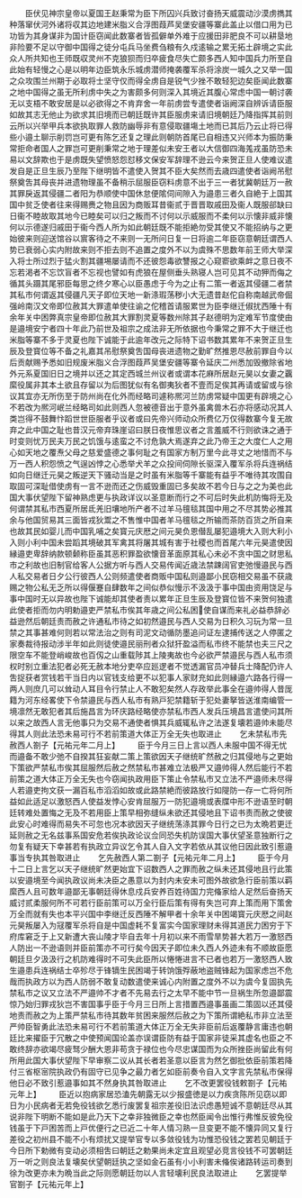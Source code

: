 <!-- { "loadSidebar": true } -->
　　臣伏见神宗皇帝以夏国王赵秉常为臣下所囚兴兵致讨奋扬天威震动沙漠虏擕其种落窜伏河外诸将収其边地建米脂义合浮图葭芦吴堡安疆等寨此盖止以借口用为已功皆为其身谋非为国计臣窃闻此数寨者皆孤僻单外难于应援田非肥良不可以耕垦地非险要不足以守御中国得之徒分屯兵马坐费刍粮有久戍逺输之累无拓土辟境之实此众人所共知也王师既収灵州不克狼狈而归卒疲食尽失亡颇多西人知中国兵力所至自此始有轻慢之心是以明年边臣筑永乐城虏潜师掩袭覆军杀将涂炭一城久之又举一国之众攻围兰州期于必取将士坚守仅而得全虏自是锐气少挫不敢轻犯边矣臣闻此数寨之地中国得之虽无所利虏中失之为害颇多何则深入其境近其腹心常虑中国一朝讨袭无以支梧不敢安居是以必欲得之不肯弃舍一年前虏尝专遣使者诣阙深自辨诉请臣服如故其志无他止为欲求其旧境而已朝廷既许其臣服虏来请旧境朝廷乃降指挥其前则云所以兴举甲兵本欲执取罪人救防幽辱非有意侵取疆塲土地而已其后乃云止将已得些小邉土聊示削罚岂可更有陈乞还复之理此则朝防首尾已自相违又兴师本为振防秉常拒命者国人之罪岂可更削秉常之地于理差似未安王者以大信御四海羗戎虽防恐未易以文辞欺也于是虏既失望愤怒怨怼移文保安军辞理不逊云今来贺正旦人使难议遣发自是正旦生辰乃至陛下继明皆不遣使入贺其不臣大矣然而去歳四遣使者诣阙吊慰祭奠吿其母丧并进遗物理虽不备稍示屈服臣窃料虏意不出于三一者犹冀朝廷万一赦其罪戾返其侵疆二者阳为恭顺使中国休怠便隂伺间隙入为邉患三者久自絶于上国其国中贫乏使者往来得赐赉之物且因为商贩耳昔衞贰于晋晋取戚田及衞人既服郤缺曰日衞不睦故取其地今已睦矣可以归之叛而不讨何以示威服而不柔何以示懐非威非懐何以示德遂归戚田于衞今西人所为如此朝廷既不能拒絶勿受其使又不能招纳与之更始彼来则迎送馆谷以賔客待之不来则一无所问日复一日将逾二年臣窃意朝廷谓西人势已衰弱心实内附故来则不拒去则不追置之度外不以为虞殊不思数年前王师大举深入将士所过烈于猛火割其疆埸屡请而不还彼怨毒欲讐报之心窥窬欲乘衅之意日夜不忘若渇者不忘饮盲者不忘视也譬如有虎狼在屋侧垂头熟寝人岂可见其不动狎而侮之循其头蹑其尾邪臣每思之终夕寒心以臣愚虑于今为之止有二策一者返其侵疆二者禁其私市何谓返其侵疆凡天子即位天地一新涤瑕荡秽小大无遗昔赵佗自称南越武帝倔强岭南汉文帝即位赦其大罪遣单使往谕之佗稽首请服累世为臣李继迁俶扰西陲十有余年关中困弊真宗皇帝即位赦其大罪割灵夏等数州除其子赵德明为定难军节度使由是邉境安宁者四十年此乃前世及祖宗之成法非无所依据也今秉常之罪不大于继迁也米脂等寨不多于灵夏也陛下诚能于此逾年改元之际特下诏书数其累年不来贺正旦生辰及登寳位等不备之礼嘉其吊慰祭奠吿国母丧进遗物之勤旷然推恩尽赦前罪自今以后贡献赐予悉如旧规废米脂义合浮图葭芦吴堡安疆等寨令延庆二州悉加毁撤除省地外元系夏国旧日之境并以还之其定西城兰州议者或谓本花麻所居赵元昊以女妻之覊縻役属非其本土欲且存留以为后图犹似有名御夷狄者不壹而足俟其再请或留或与徐议其宜亦无所伤至于防州尚在化外而经略司遽称熈河兰防虏常疑中国更有辟境之心不若改为熈河岷兰经略司如此则西人忽被德音出于意外虽禽兽木石亦将感动况其人类岂得不鼓舞忭蹈世世臣服者乎议者或曰先帝兴师动众所费亿万仅得数寨今复无故弃之此中国之耻也昔汉元帝弃珠崖诏曰朕日夜惟思议者之言羞威不行则欲诛之通于时变则忧万民夫万民之饥饿与逺蛮之不讨危孰大焉遂弃之此乃帝王之大度仁人之用心如天地之覆焘父母之慈爱盛德之事何耻之有国家方制万里今此寻丈之地惜而不与万一西人积怨愤之气逞凶悖之心悉举犬羊之众投间伺隙长驱深入覆军杀将兵连祸结如向日继迁元昊之叛逆天下骚动当是之时虽有米脂等千寨能有益乎不唯待其攻围自取固可深耻借使虏有一言不逊而还之伤威毁重固已多矣故不若今日与之之为美也此国大事伏望陛下留神熟虑更与执政详议以圣意断而行之不可后时失此机防悔将无及何谓禁其私市西夏所居氐羌旧壤地所产者不过羊马氊毯其国中用之不尽其势必推其余与他国贸易其三面皆戎狄鬻之不售惟中国者羊马氊毯之所输而茶防百货之所自来也故其民如婴儿而中国乳哺之矣寳元庆厯之间元昊负恩僣乱屡犯邉境大入则大利小入则小利中国未尝蹈其境破其军禽其将屠其城有害于社稷也而首尾六年元昊遣使因縁邉吏卑辞纳款顿颡称臣虽其恶积罪盈欲懐音革面原其私心未必不贪中国之财思私市之利故也旧制官给客人公据方听与西人交易传闻近歳法禁踈阔官吏弛慢邉民与西人私交易者日夕公行彼西人公则频遣使者商贩中国私则邉鄙小民窃相交易虽不获歳赐之物公私无乏所以得偃蹇自肆数年之间似恭似慢示不汲汲于事中国由资用饶足与事中国时无以异故也陛下诚能却其使者责以累年正旦生辰及登寳位皆不来贺何独遣此使者拒而勿内明勅邉吏严禁私市俟其年歳之间公私困使自谋而来礼必益恭辞必益逊然后朝廷责而赦之许通私市待之如初然邉民与西人交易为日积久习玩为常一旦禁之其事甚难何则若以常法治之则有司泥文动循防墨追问证左逮捕传送之人停匿之家奏裁待报动涉半年如此则徒使邉民丽刑者众狱犴盈溢而私市终不能禁也夫三尺之限空车不能登峭峻故也百仭之山重载陟其上陵夷故也今必欲严禁邉民与西人私市须权时别立重法犯者必死无赦本地分吏卒应廵逻者不觉透漏官员冲替兵士降配仍许人吿捉获者赏钱若干当日内以官钱支给更不以犯事人家财充如此则縁邉六路各行得一两人则庶几可以耸动人耳目令行禁止人不敢犯矣然人存政举此事全在邉帅得人昔厐籍为河东经畧使下令禁邉民与西人私市有熟戸犯禁籍斩于犯处妻拏皆送淮南编管一境凛然无敢犯者其后施昌言为环庆路经略使亦禁私市西人发兵压境昌言遣使问其所以来之故西人言无他事只为交易不通使者惧其兵威辄私许之法遂复壊若邉帅未能尽得其人则此法恐未易可行不若前策道大体正万全无失也取进止
　　乞未禁私市先赦西人劄子【元祐元年二月上】
　　臣于今月三日上言以西人未服中国不得无忧而邉备不敢少弛不自揆其狂妄献二策上策欲因天子继统旷然赦之归其侵地与之更始下策欲严禁私市俟其屈服然后赦之然禁私市甚难立法极严又邉帅得人然后能行不若前策之道大体正万全无失也今窃闻执政用臣下策止令禁私市又立法不严邉师未尽得人若邉吏拘文获一漏百私市滔滔如故或此路禁絶而彼路放行如隄防一存一亡将何所益如此适足以激怒西人使益发悖心安肯屈服万一防犯邉境或表牒中形不逊语至时朝廷转难处置悔之无及不若用臣上策早相弥缝纵未欲还其侵地且下诏书责而赦之使彼此安心时难得而易失不可忽也况本欲因天子继统荡涤其罪今日行之已为太晩若更迁延则赦之无名兹事系国安危若俟执政论议佥同恐失机防误国大事伏望圣意独断行之勿复有疑天下幸甚若有执政立异议乞令其人自入文字若依从其议他日因此致引惹邉事当专执其咎取进止
　　乞先赦西人第二劄子【元祐元年二月上】
　　臣于今月十二日上言乞以天子继统旷然更始宜下诏数西人之罪而赦之纵未还其侵地且行此策以安邉境至今闻执政议尚未决臣之愚意以为封内未安未可图外故欲急行臣前策以羁縻西人且可数年邉鄙无事朝廷得休息戍兵安养百姓待国力完偹家给人足然后奋扬天威讨贰柔服何所不可若行臣前策可以万全行臣后策有得有失岂可弃上策而用下策舍万全而就有失也本平兴国中李继迁反西陲不解甲者十余年关中困竭寳元庆厯之间赵元昊叛屡入为冦覆军杀将自是中国虚耗不复富实今国家理财未得其道民力困穷于下府库窘乏于上又新遭大丧山陵才毕自去年十月初以来不雨雪旱势甚大若万一激怒西人防出一不逊语则并臣前策亦不可行矣今因天子即位未久西人外迹未有不顺故臣愿朝廷旦夕汲汲行之机防难得时不可失此臣所以惓惓进言不已者也若万一激怒西人致生邉患兵连祸结士卒殄尽于锋镝生民困竭于转饷饿殍蔽地盗贼锋起为国家虑岂不危哉而执政方以为西人防弱不敢复动数遣使来诚心内附置之度外不以为虞今复固执先禁私市之议又立法不严邉帅不才者不先易去行之太早不能中节一旦祸生所忽邉鄙震惊乃始归罪戎狄岂不害国事乎臣于今月三日所上言措置西邉事虽画二策固以还其侵地责而赦之为上策严禁私市待其数年贫困来服然后赦之为下策所谓絶私市非立法至严帅臣智勇此法恐未易可行不若前策道大体正万全无失非臣前后返覆静言庸违也朝廷比来擢臣于冗散之中使预闻国论盖亦误谓臣防有益于国家非徒采其虚名也臣之不敢终辞亦欲竭尽疲驽少酬大恩非苟贪于禄位也今尽忠谋国而为众所挫臣尚留此有何所用此国大事伏望陛下早审察二议从其长者若圣意以臣言为然乞御批依臣前策若降付三省枢宻院执政仍有固守已见争之最力者乞如臣前奏令自入文字言先禁私市保得他日必不致引惹邉事如其不然身执其咎取进止
　　乞不改更罢役钱敕劄子【元祐元年上】
　　臣近以抱病家居恐溘先朝露无以少报盛徳是以力疾贪陈所见窃以即日为小民病者无若免役钱欲乞悉行废罢复祖宗差役旧法识虑愚短诚不意朝廷尽从其说非陛下明断不能如是此乃天下之幸非独微臣之幸也然臣闻令出惟行弗惟反彼免役钱虽于下戸困苦而上戸优便行之已近二十年人情习熟一旦变更不能不懐异同又复行差役之初州县不能不小有烦扰又提举官专以多敛役钱为功惟恐役钱之罢若见朝廷于今日所下勅微有变动必须相吿曰朝廷之勅果尚未定宜且观望必竞言役钱不可罢朝廷万一听之则良法复壊矣伏望朝廷执之坚如金石虽有小小利害未偹俟诸路转运司奏到徐为改更亦未为晩当此之际则愿朝廷勿以人言轻壊利民良法取进止
　　乞罢提举官劄子【元祐元年上】

